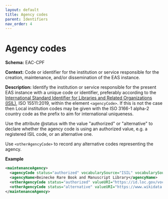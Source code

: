 ```yaml
---
layout: default
title: Agency codes
parent: Identifiers
nav_order: 4
---
```


# Agency codes

**Schema:** 
EAC-CPF

**Context:** 
Code or identifier for the institution or service responsible for the creation, maintenance, and/or dissemination of the EAS instance.

**Description:** 
Identify the institution or service responsible for the present EAS instance with a unique code or identifier, preferably according to the [International Standard Identifier for Libraries and Related Organizations (ISIL)](https://www.iso.org/standard/77849.html), ISO 15511:2019, within the element `<agencyCode>`. If this is not the case then Local institution codes may be given with the ISO 3166-1 alpha-2 country code as the prefix to aim for international uniqueness.

Use the attribute @status with the value "authorized" or "alternative" to declare whether the agency code is using an authorized value, e.g. a registered ISIL code, or an alternative one.

Use `<otherAgencyCode>` to record any alternative codes representing the agency.

**Example** 
```xml
<maintenanceAgency>
  <agencyCode status="authorized" vocabularySource="ISIL" vocabularySourceURI="http://id.loc.gov/vocabulary/identifiers/isil">US-ctybr</agencyCode>
  <agencyName>Beinecke Rare Book and Manuscript Library</agencyName>
  <otherAgencyCode status="authorized" valueURI="https://id.loc.gov/vocabulary/organizations/ctybr" vocabularySource="MARC Code List for Organizations" vocabularySourceURI="https://www.loc.gov/marc/organizations/">CtY-BR</otherAgencyCode>
  <otherAgencyCode status="alternative" valueURI="https://www.wikidata.org/wiki/Q814779" vocabularySource="Wikidata" vocabularySourceURI="https://www.wikidata.org/"> Q814779</otherAgencyCode>
</maintenanceAgency>
```
